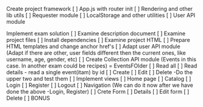  Create project framework
 [ ] App.js with router init
 [ ] Rendering and other lib utils
 [ ] Requester module
 [ ] LocalStorage and other utilities
 [ ] User API module

 Implement exam solution
 [ ] Examine description document
 [ ] Examine project files
 [ ] Install dependencies
 [ ] Examine project HTML
 [ ] Prepare HTML templates and change anchor href's
 [ ] Adapt user API module (Adapt if there are other, user fields different then the current ones, like username, age, gender, etc)
 [ ] Create Collection API module (Events in this case. In another exam could be recipes) = EventsFOlder 
   [ ] Read all 
   [ ] Read details - read a single event(itam) by id
   [ ] Create
   [ ] Edit 
   [ ] Delete 
 -Do the upper two and test them
 [ ] Implement views
   [ ] Home page
   [ ] Catalog
   [ ] Login
   [ ] Register
   [ ] Logout
   [ ] Navigation (We can do it now after we have done the above -Login, Register)
   [ ] Crete Form
   [ ] Details
   [ ] Edit form
   [ ] Delete 
   [ ] BONUS
  